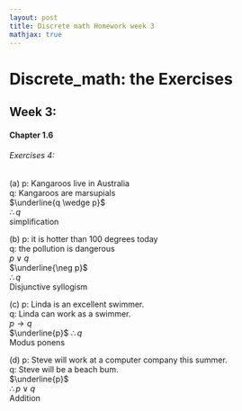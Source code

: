 ```yaml
---
layout: post
title: Discrete math Homework week 3
mathjax: true
---
```

# Discrete_math: the Exercises

## Week 3:
#### Chapter 1.6
###### Exercises 4:
(a) p: Kangaroos live in Australia  
    q: Kangaroos are marsupials  
    $\underline{q \wedge p}$  
    $\therefore q$  
    simplification

(b) p: it is hotter than 100 degrees today  
    q: the pollution is dangerous  
    $p\vee q$  
    $\underline{\neg p}$  
    $\therefore q$  
    Disjunctive syllogism


(c) p: Linda is an excellent swimmer.  
    q: Linda can work as a swimmer.  
    $p\rightarrow q$  
    $\underline{p}$
    $\therefore q$  
    Modus ponens

(d) p: Steve will work at a computer company this summer.  
    q: Steve will be a beach bum.  
    $\underline{p}$   
    $\therefore p\vee q$  
    Addition
